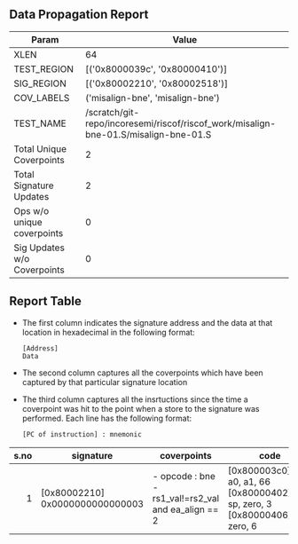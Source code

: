 
## Data Propagation Report

| Param                     | Value    |
|---------------------------|----------|
| XLEN                      | 64      |
| TEST_REGION               | [('0x8000039c', '0x80000410')]      |
| SIG_REGION                | [('0x80002210', '0x80002518')]      |
| COV_LABELS                | ('misalign-bne', 'misalign-bne')      |
| TEST_NAME                 | /scratch/git-repo/incoresemi/riscof/riscof_work/misalign-bne-01.S/misalign-bne-01.S    |
| Total Unique Coverpoints  | 2      |
| Total Signature Updates   | 2      |
| Ops w/o unique coverpoints | 0      |
| Sig Updates w/o Coverpoints | 0    |

## Report Table

- The first column indicates the signature address and the data at that location in hexadecimal in the following format: 
  ```
  [Address]
  Data
  ```

- The second column captures all the coverpoints which have been captured by that particular signature location

- The third column captures all the insrtuctions since the time a coverpoint was
  hit to the point when a store to the signature was performed. Each line has
  the following format:
  ```
  [PC of instruction] : mnemonic
  ```

|s.no|            signature             |                         coverpoints                         |                                             code                                              |
|---:|----------------------------------|-------------------------------------------------------------|-----------------------------------------------------------------------------------------------|
|   1|[0x80002210]<br>0x0000000000000003|- opcode : bne<br> -  rs1_val!=rs2_val and ea_align == 2<br> |[0x800003c0]:bne a0, a1, 66<br> [0x80000402]:addi sp, zero, 3<br> [0x80000406]:jal zero, 6<br> |
